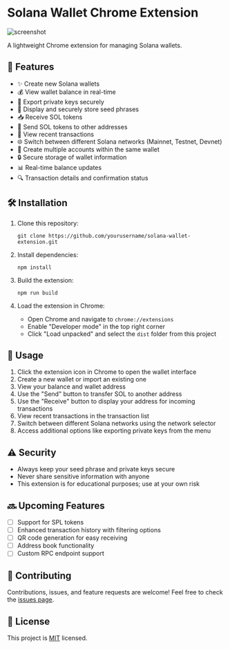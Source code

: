 # Solana Wallet Chrome Extension

![screenshot](https://github.com/user-attachments/assets/aae40dc0-7edb-4138-b5a7-a6408c23aba9)

A lightweight Chrome extension for managing Solana wallets.

## 🚀 Features

- ✨ Create new Solana wallets
- 💰 View wallet balance in real-time
- 🔑 Export private keys securely
- 🌱 Display and securely store seed phrases
- 📥 Receive SOL tokens
- 💸 Send SOL tokens to other addresses
- 🔄 View recent transactions
- 🌐 Switch between different Solana networks (Mainnet, Testnet, Devnet)
- 👛 Create multiple accounts within the same wallet
- 🔒 Secure storage of wallet information
- 📊 Real-time balance updates
- 🔍 Transaction details and confirmation status

## 🛠 Installation

1. Clone this repository:
   ```
   git clone https://github.com/yourusername/solana-wallet-extension.git
   ```

2. Install dependencies:
   ```
   npm install
   ```

3. Build the extension:
   ```
   npm run build
   ```

4. Load the extension in Chrome:
   - Open Chrome and navigate to `chrome://extensions`
   - Enable "Developer mode" in the top right corner
   - Click "Load unpacked" and select the `dist` folder from this project

## 📖 Usage

1. Click the extension icon in Chrome to open the wallet interface
2. Create a new wallet or import an existing one
3. View your balance and wallet address
4. Use the "Send" button to transfer SOL to another address
5. Use the "Receive" button to display your address for incoming transactions
6. View recent transactions in the transaction list
7. Switch between different Solana networks using the network selector
8. Access additional options like exporting private keys from the menu

## ⚠️ Security

- Always keep your seed phrase and private keys secure
- Never share sensitive information with anyone
- This extension is for educational purposes; use at your own risk

## 🔜 Upcoming Features

- [ ] Support for SPL tokens
- [ ] Enhanced transaction history with filtering options
- [ ] QR code generation for easy receiving
- [ ] Address book functionality
- [ ] Custom RPC endpoint support

## 🤝 Contributing

Contributions, issues, and feature requests are welcome! Feel free to check the [issues page](https://github.com/yourusername/solana-wallet-extension/issues).

## 📄 License

This project is [MIT](https://opensource.org/licenses/MIT) licensed.
